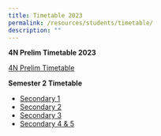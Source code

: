 ```yaml
---
title: Timetable 2023
permalink: /resources/students/timetable/
description: ""
---
```

**4N Prelim Timetable 2023**

[4N Prelim Timetable](/files/Timetable/4nprelimstt2023.pdf)


**Semester 2 Timetable**
* [Secondary 1](/files/Timetable/secondary%201s2.pdf)
* [Secondary 2](/files/Timetable/secondary%202s2.pdf)
* [Secondary 3](/files/Timetable/secondary%203s2.pdf)
* [Secondary 4 & 5](/files/Timetable/secondary%204s2.pdf)